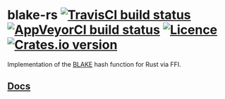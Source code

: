 # blake-rs [![TravisCI build status](https://travis-ci.org/nabijaczleweli/blake-rs.svg?branch=master)](https://travis-ci.org/nabijaczleweli/blake-rs) [![AppVeyorCI build status](https://ci.appveyor.com/api/projects/status/augfqfnj6pgwh8ys/branch/master?svg=true)](https://ci.appveyor.com/project/nabijaczleweli/blake-rs/branch/master) [![Licence](https://img.shields.io/badge/license-MIT-blue.svg?style=flat)](LICENSE) [![Crates.io version](https://meritbadge.herokuapp.com/blake)](https://crates.io/crates/blake)
Implementation of the [BLAKE](http://131002.net/blake) hash function for Rust via FFI.


## [Docs](https://cdn.rawgit.com/nabijaczleweli/blake-rs/doc/blake/index.html)
